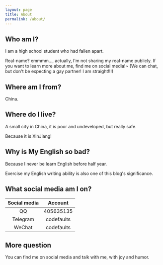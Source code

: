```yaml
---
layout: page
title: About
permalink: /about/
---
```


## Who am I?

I am a high school student who had fallen apart.

Real-name? emmmm&hellip;, actually, I'm not sharing my real-name publicly. If you want to learn more about me, find me on social media!~ (We can chat, but don't be expecting a gay partner! I am straight!!!)

## Where am I from?

China.

## Where do I live?

A small city in China, it is poor and undeveloped, but really safe.

Because it is XinJiang!

## Why is My English so bad?

Because I never be learn English before half year.

Exercise my English writing ability is also one of this blog's significance.

## What social media am I on?

| Social media | Account |
|:---:|:---:|
| QQ | 405635135 |
| Telegram | codefaults |
| WeChat | codefaults |

## More question

You can find me on social media and talk with me, with joy and humor.
